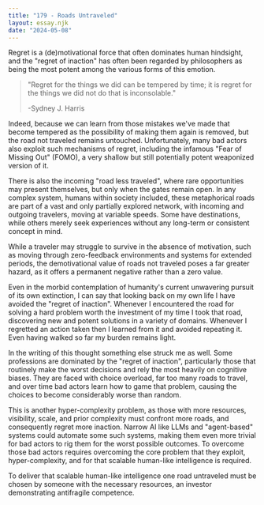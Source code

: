```yaml
---
title: "179 - Roads Untraveled"
layout: essay.njk
date: "2024-05-08"
---
```


Regret is a (de)motivational force that often dominates human hindsight, and the "regret of inaction" has often been regarded by philosophers as being the most potent among the various forms of this emotion.

> "Regret for the things we did can be tempered by time; it is regret for the things we did not do that is inconsolable." 
>
> -Sydney J. Harris

Indeed, because we can learn from those mistakes we've made that become tempered as the possibility of making them again is removed, but the road not traveled remains untouched. Unfortunately, many bad actors also exploit such mechanisms of regret, including the infamous "Fear of Missing Out" (FOMO), a very shallow but still potentially potent weaponized version of it.

There is also the incoming "road less traveled", where rare opportunities may present themselves, but only when the gates remain open. In any complex system, humans within society included, these metaphorical roads are part of a vast and only partially explored network, with incoming and outgoing travelers, moving at variable speeds. Some have destinations, while others merely seek experiences without any long-term or consistent concept in mind.

While a traveler may struggle to survive in the absence of motivation, such as moving through zero-feedback environments and systems for extended periods, the demotivational value of roads not traveled poses a far greater hazard, as it offers a permanent negative rather than a zero value.

Even in the morbid contemplation of humanity's current unwavering pursuit of its own extinction, I can say that looking back on my own life I have avoided the "regret of inaction". Whenever I encountered the road for solving a hard problem worth the investment of my time I took that road, discovering new and potent solutions in a variety of domains. Whenever I regretted an action taken then I learned from it and avoided repeating it. Even having walked so far my burden remains light.

In the writing of this thought something else struck me as well. Some professions are dominated by the "regret of inaction", particularly those that routinely make the worst decisions and rely the most heavily on cognitive biases. They are faced with choice overload, far too many roads to travel, and over time bad actors learn how to game that problem, causing the choices to become considerably worse than random.

This is another hyper-complexity problem, as those with more resources, visibility, scale, and prior complexity must confront more roads, and consequently regret more inaction. Narrow AI like LLMs and "agent-based" systems could automate some such systems, making them even more trivial for bad actors to rig them for the worst possible outcomes. To overcome those bad actors requires overcoming the core problem that they exploit, hyper-complexity, and for that scalable human-like intelligence is required.

To deliver that scalable human-like intelligence one road untraveled must be chosen by someone with the necessary resources, an investor demonstrating antifragile competence.
